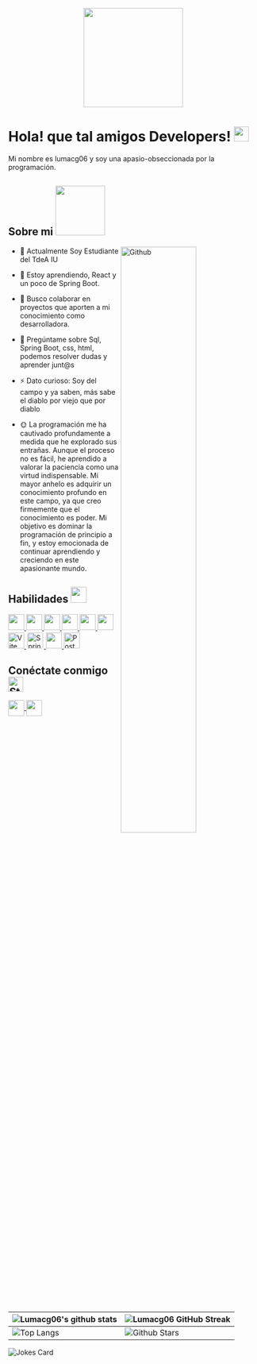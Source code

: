 
<p align="center">
    <img width="200" src="https://i.pinimg.com/564x/7d/a1/ff/7da1ff11949d6e33ca9176a685ceeb80.jpg">
</p>

<h1>Hola! que tal amigos Developers! <img src = "https://raw.githubusercontent.com/MartinHeinz/MartinHeinz/master/wave.gif" width = 30px> </h1>
<p align='center'>
</p>

<div size='20px'> Mi nombre es lumacg06 y soy una apasio-obseccionada por la programación.
</div>

<h2> Sobre mi <img src = "https://media0.giphy.com/media/KDDpcKigbfFpnejZs6/giphy.gif?cid=ecf05e47oy6f4zjs8g1qoiystc56cu7r9tb8a1fe76e05oty&rid=giphy.gif" width = 100px></h2>

<img width="55%" align="right" alt="Github" src="https://raw.githubusercontent.com/onimur/.github/master/.resources/git-header.svg" />

- 🔭 Actualmente Soy Estudiante del TdeA IU
  
- 🌱 Estoy aprendiendo, React y un poco de Spring Boot.
  
- 👯 Busco colaborar en proyectos que aporten a mi conocimiento como desarrolladora. 
 
- 💬 Pregúntame sobre Sql, Spring Boot, css, html, podemos resolver dudas y aprender junt@s
  
- ⚡ Dato curioso: Soy del campo y ya saben, más sabe el diablo por viejo que por diablo

- 🌞 La programación me ha cautivado profundamente a medida que he explorado sus entrañas. Aunque el proceso no es fácil, he aprendido a valorar la paciencia como una virtud indispensable. Mi mayor anhelo es adquirir un conocimiento profundo en este campo, ya que creo firmemente que el conocimiento es poder. Mi objetivo es dominar la programación de principio a fin, y estoy emocionada de continuar aprendiendo y creciendo en este apasionante mundo.

<h2> Habilidades <img src="https://media2.giphy.com/media/QssGEmpkyEOhBCb7e1/giphy.gif?cid=ecf05e47a0n3gi1bfqntqmob8g9aid1oyj2wr3ds3mg700bl&rid=giphy.gif" width="32px"> </h2>

<a href="https://github.com/lumacg06?tab=repositories&q=&type=&language=react&sort="> 
    <img width="32px" src="https://raw.githubusercontent.com/rahulbanerjee26/githubAboutMeGenerator/main/icons/reactjs.svg"> 
</a>
<a href="https://github.com/lumacg06?tab=repositories&q=&type=&language=java&sort="> 
    <img width="32px" src="https://raw.githubusercontent.com/rahulbanerjee26/githubAboutMeGenerator/main/icons/java.svg"> 
</a>
<a href="https://github.com/lumacg06?tab=repositories&q=&type=&language=sql&sort="> 
    <img width="32px" src="https://raw.githubusercontent.com/rahulbanerjee26/githubAboutMeGenerator/main/icons/sqlite.svg"> 
</a>
<a href="https://github.com/lumacg06?tab=repositories&q=&type=&language=css&sort="> 
    <img width="32px" src="https://raw.githubusercontent.com/rahulbanerjee26/githubAboutMeGenerator/main/icons/css.svg"> 
</a>
<a href="https://github.com/lumacg06?tab=repositories&q=&type=&language=html&sort="> 
    <img width="32px" src="https://raw.githubusercontent.com/rahulbanerjee26/githubAboutMeGenerator/main/icons/html.svg"> 
</a>
<a href="https://github.com/lumacg06?tab=repositories&q=&type=&language=javascript&sort="> 
    <img width="32px" src="https://raw.githubusercontent.com/rahulbanerjee26/githubAboutMeGenerator/main/icons/javascript.svg"> 
</a>
<a href="https://github.com/lumacg06?tab=repositories&q=&type=&language=vite&sort="> 
    <img width="32px" src="https://img.shields.io/badge/Vite-646CFF?style=flat&logo=vite&logoColor=white" alt="Vite"> 
</a>
<a href="https://github.com/lumacg06?tab=repositories&q=&type=&language=spring&sort="> 
    <img width="32px" src="https://img.shields.io/badge/Spring%20Boot-6DB33F?style=flat&logo=spring&logoColor=white" alt="Spring Boot" style="border-radius: 5px; background-color: white; padding: 2px;"> 
</a>
<a href="https://github.com/lumacg06"> 
    <img width="32px" src="https://raw.githubusercontent.com/rahulbanerjee26/githubAboutMeGenerator/main/icons/github.svg"> 
</a>
<a href="https://www.postman.com/">
    <img width="32px" src="https://www.vectorlogo.zone/logos/getpostman/getpostman-icon.svg" alt="Postman">
</a>

<h2>Conéctate conmigo <img src='https://media.giphy.com/media/3o7btNqH6P6U9uL8D2/giphy.gif' width="30px" alt="Sticker en Movimiento"></h2>
<a href='https://www.linkedin.com/in/luisa-chavarr%C3%ADa-2a40b12b6/'>
    <img width='32px' align='center' src="https://raw.githubusercontent.com/rahulbanerjee26/githubAboutMeGenerator/main/icons/linked-in-alt.svg"/>
</a> 
<a href='https://www.github.com/lumacg06'>
    <img width='32px' align='center' src="https://raw.githubusercontent.com/rahulbanerjee26/githubAboutMeGenerator/main/icons/github.svg"/>
</a>
  
<br>
<br>
  <br>
  
| ![Lumacg06's github stats](https://github-readme-stats.vercel.app/api?username=lumacg06&show_icons=true&theme=tokyonight) | ![Lumacg06 GitHub Streak](https://github-readme-streak-stats.herokuapp.com/?user=lumacg06&theme=tokyonight) |
| --- | --- |
| ![Top Langs](https://github-readme-stats.vercel.app/api/top-langs/?username=lumacg06&theme=tokyonight) | ![Github Stars](https://github-readme-stats.vercel.app/api?username=lumacg06&show_icons=true&locale=en&count_private=true&hide_rank=true&custom_title=My%20GitHub%20Stats&disable_animations=true&theme=tokyonight) |

![Jokes Card](https://readme-jokes.vercel.app/api?theme=tokyonight)

<br>

